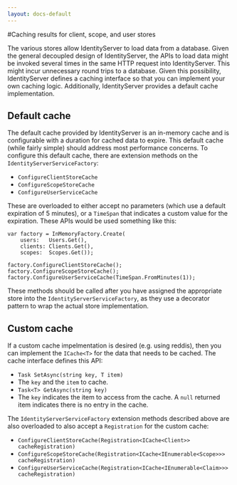 ```yaml
---
layout: docs-default
---
```


#Caching results for client, scope, and user stores

The various stores allow IdentityServer to load data from a database. Given the general decoupled design of IdentityServer, the APIs to load data might be invoked several times in the same HTTP request into IdentityServer. This might incur unnecessary round trips to a database. Given this possibility, IdentityServer defines a caching interface so that you can implement your own caching logic. Additionally, IdentityServer provides a default cache implementation. 

## Default cache

The default cache provided by IdentityServer is an in-memory cache and is configurable with a duration for cached data to expire. This default cache (while fairly simple) should address most performance concerns. To configure this default cache, there are extension methods on the `IdentityServerServiceFactory`:

* `ConfigureClientStoreCache`
* `ConfigureScopeStoreCache`
* `ConfigureUserServiceCache`

These are overloaded to either accept no parameters (which use a default expiration of 5 minutes), or a `TimeSpan` that indicates a custom value for the expiration. These APIs would be used something like this:

```
var factory = InMemoryFactory.Create(
    users:   Users.Get(),
    clients: Clients.Get(),
    scopes:  Scopes.Get());

factory.ConfigureClientStoreCache();
factory.ConfigureScopeStoreCache();
factory.ConfigureUserServiceCache(TimeSpan.FromMinutes(1));
```

These methods should be called after you have assigned the appropriate store into the `IdentityServerServiceFactory`, as they use a decorator pattern to wrap the actual store implementation.

## Custom cache

If a custom cache impelmentation is desired (e.g. using reddis), then you can implement the `ICache<T>` for the data that needs to be cached. The cache interface defines this API:

* `Task SetAsync(string key, T item)`
 * The `key` and the `item` to cache.
* `Task<T> GetAsync(string key)`
 * The `key` indicates the item to access from the cache. A `null` returned item indicates there is no entry in the cache.

The `IdentityServerServiceFactory` extension methods described above are also overloaded to also accept a `Registration` for the custom cache:

* `ConfigureClientStoreCache(Registration<ICache<Client>> cacheRegistration)`
* `ConfigureScopeStoreCache(Registration<ICache<IEnumerable<Scope>>> cacheRegistration)`
* `ConfigureUserServiceCache(Registration<ICache<IEnumerable<Claim>>> cacheRegistration)`

